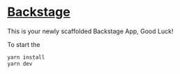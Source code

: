 # [Backstage](https://backstage.io)

This is your newly scaffolded Backstage App, Good Luck!

To start the 

```sh
yarn install
yarn dev
```